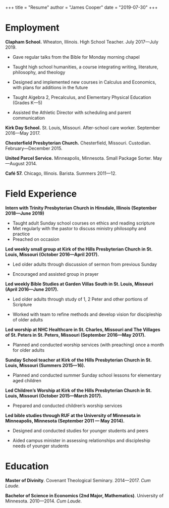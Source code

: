 +++
title = "Resume"
author = "James Cooper"
date = "2019-07-30"
+++

# Employment

**Clapham School.** Wheaton, Illinois. High School Teacher. July 2017—July 2019.

- Gave regular talks from the Bible for Monday morning chapel

- Taught high school humanities, a course integrating writing, literature, philosophy, and theology

- Designed and implemented new courses in Calculus and Economics, with plans for additions in the future

- Taught Algebra 2, Precalculus, and Elementary Physical Education (Grades K—5)

- Assisted the Athletic Director with scheduling and parent communication

**Kirk Day School.** St. Louis, Missouri. After-school care worker. September 2016—May 2017.

**Chesterfield Presbyterian Church.** Chesterfield, Missouri. Custodian. February—December 2015.

**United Parcel Service.** Minneapolis, Minnesota. Small Package Sorter. May—August 2014.

**Café 57.** Chicago, Illinois. Barista. Summers 2011—12.

# Field Experience

**Intern with Trinity Presbyterian Church in Hinsdale, Illinois (September 2018—June 2019)**

- Taught adult Sunday school courses on ethics and reading scripture
- Met regularly with the pastor to discuss ministry philosophy and practice
- Preached on occasion

**Led weekly small group at Kirk of the Hills Presbyterian Church in St. Louis, Missouri (October 2016—April 2017).**

-   Led older adults through discussion of sermon from previous Sunday

-   Encouraged and assisted group in prayer

**Led weekly Bible Studies at Garden Villas South  in St. Louis, Missouri (April 2016—June 2017).**

-   Led older adults through study of 1, 2 Peter and other portions
    of Scripture

-   Worked with team to refine methods and develop vision for
    discipleship of older adults

**Led worship at NHC Healthcare in St. Charles, Missouri and The Villages of St. Peters in St. Peters, Missouri (September 2016—May 2017).**

-   Planned and conducted worship services (with preaching) once a month for older adults

**Sunday School teacher at Kirk of the Hills Presbyterian Church in St. Louis, Missouri (Summers 2015—16).**

-   Planned and conducted summer Sunday school lessons for elementary aged children

**Led Children’s Worship at Kirk of the Hills Presbyterian Church in St. Louis, Missouri (October 2015—March 2017).**

-   Prepared and conducted children’s worship services

**Led bible studies through RUF at the University of Minnesota in Minneapolis, Minnesota (September 2011 — May 2014).**

-   Designed and conducted studies for younger students and peers

-   Aided campus minister in assessing relationships and discipleship needs of younger students

# Education

**Master of Divinity**. Covenant Theological Seminary. 2014—2017. *Cum Laude.*

**Bachelor of Science in Economics (2nd Major, Mathematics)**. University of Minnesota. 2010—2014. *Cum Laude.*
